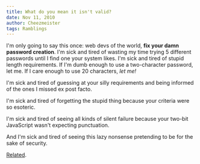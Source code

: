 ```yaml
---
title: What do you mean it isn't valid?
date: Nov 11, 2010
author: Cheezmeister
tags: Ramblings
---
```



I'm only going to say this once: web devs of the world, **fix your damn password creation**. I'm sick and tired of wasting my time trying 5 different passwords until I find one your system likes. I'm sick and tired of stupid length requirements. If I'm dumb enough to use a two-character password, let me. If I care enough to use 20 characters, *let me!*

I'm sick and tired of guessing at your silly requirements and being informed of the ones I missed ex post facto. 

I'm sick and tired of forgetting the stupid thing because your criteria were so esoteric. 

I'm sick and tired of seeing all kinds of silent failure because your two-bit JavaScript wasn't expecting punctuation.

And I'm sick and tired of seeing this lazy nonsense pretending to be for the sake of security. 

[Related](http://xkcd.com/936/).
